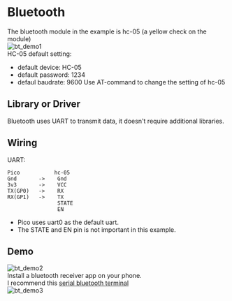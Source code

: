 # Bluetooth
The bluetooth module in the example is hc-05 (a yellow check on the module)  
![bt_demo1](https://user-images.githubusercontent.com/28807825/108593592-8acb9180-73af-11eb-9c64-db0283c14ec2.jpg)   
HC-05 default setting:
- default device: HC-05
- default password: 1234
- defaul baudrate: 9600
Use AT-command to change the setting of hc-05

## Library or Driver
Bluetooth uses UART to transmit data, it doesn't require additional libraries.


## Wiring
UART:
```
Pico           hc-05    
Gnd       ->    Gnd  
3v3       ->    VCC  
TX(GP0)   ->    RX 
RX(GP1)   ->    TX 
                STATE
                EN
```
- Pico uses uart0 as the default uart.  
- The STATE and EN pin is not important in this example.  

## Demo
![bt_demo2](https://user-images.githubusercontent.com/28807825/108593687-29f08900-73b0-11eb-8a2c-730d0ccf72d2.jpg)  
Install a bluetooth receiver app on your phone.  
I recommend this [serial bluetooth terminal](https://play.google.com/store/apps/details?id=de.kai_morich.serial_bluetooth_terminal&hl=zh_TW&gl=US)  
![bt_demo3](https://user-images.githubusercontent.com/28807825/108593634-cc5c3c80-73af-11eb-91bd-7aad028e660c.jpg)

